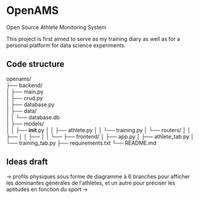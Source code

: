 # OpenAMS

Open Source Athlete Monitoring System

This project is first aimed to serve as my training diary as well as for a personal platform for data science experiments.

## Code structure

openams/ \
├── backend/\
│ ├── main.py\
│ ├── crud.py\
│ ├── database.py\
│ ├── data/\
│ │ └── database.db\
│ ├── models/\
│ │ ├── **init**.py
│ │ ├── athlete.py
│ │ └── training.py
│ └── routers/
│ │ ├──
│ │ ├──
│ │ └──
├── frontend/
│ ├── app.py
│ ├── athlete_tab.py
│ └── training_tab.py
├── requirements.txt
└── README.md

## Ideas draft

-> profils physiques sous forme de diagramme à 6 branches pour afficher les dominantes générales de l'athlètes, et un autre pour préciser les aptitudes en fonction du sport
->
